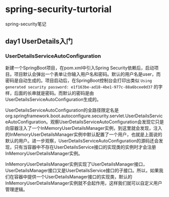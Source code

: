 # spring-security-turtorial
spring-security笔记

## day1 UserDetails入门

### UserDetailsServiceAutoConfiguration

新建一个SpringBoot项目，在pom.xml中引入Spring Security依赖后，启动项目。项目默认会弹出一个表单让你输入用户名和密码。默认的用户名是user，而密码是自动生成的。项目启动后，在SpringBoot控制台会打印出类似 `Using generated security password: e1f163be-ad18-4be1-977c-88a6bcee0d37` 的字样，后面的长串就是密码。而默认的密码是由UserDetailsServiceAutoConfiguration生成的。

UserDetailsServiceAutoConfiguration的全路径限定名是org.springframework.boot.autoconfigure.security.servlet.UserDetailsServiceAutoConfiguration。观察UserDetailsServiceAutoConfiguration会发现它只是向容器注入了一个InMemoryUserDetailsManager实例，到这里就会发现，注入的InMemoryUserDetailsManager实例中默认配置了一个用户，也就是上面说的默认的用户。进一步观察，UserDetailsServiceAutoConfiguration的源码还会发现，只有当容器中不存在UserDetailsService接口的实现类的实例时才会注册InMemoryUserDetailsManager实例。

InMemoryUserDetailsManager实例实现了UserDetailsManager接口，UserDetailsManager接口又是UserDetailsService接口的子接口。所以，如果我们在容器中提供一个UserDetailsManager接口的实现类，默认的InMemoryUserDetailsManager实例就不会起作用，这样我们就可以自定义用户管理逻辑。